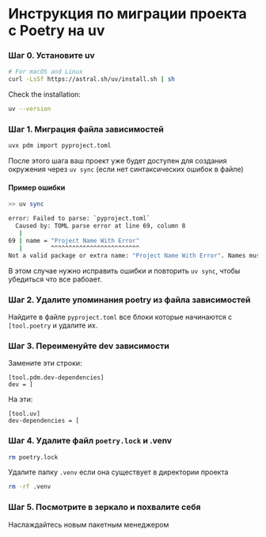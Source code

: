 # Инструкция по миграции проекта с Poetry на uv

### Шаг 0. Установите uv 

```bash
# For macOS and Linux
curl -LsSf https://astral.sh/uv/install.sh | sh
```

Check the installation:

```bash
uv --version
```

### Шаг 1. Миграция файла зависимостей

```bash
uvx pdm import pyproject.toml
```

После этого шага ваш проект уже будет доступен для создания окружения через `uv sync` (если нет синтаксических ошибок в файле)

#### Пример ошибки
```bash
>> uv sync

error: Failed to parse: `pyproject.toml`
  Caused by: TOML parse error at line 69, column 8
   |
69 | name = "Project Name With Error"
   |        ^^^^^^^^^^^^^^^^^^^^^^^^^
Not a valid package or extra name: "Project Name With Error". Names must start and end with a letter or digit and may only contain -, _, ., and alphanumeric characters.
```
В этом случае нужно исправить ошибки и повторить `uv sync`, чтобы убедиться что все рабоает.


### Шаг 2. Удалите упоминания poetry из файла зависимостей

Найдите в файле `pyproject.toml` все блоки которые начинаются с `[tool.poetry` и удалите их.


### Шаг 3. Переименуйте dev зависимости

Замените эти строки:
```
[tool.pdm.dev-dependencies]
dev = [
```
На эти:
```
[tool.uv]
dev-dependencies = [
```

### Шаг 4. Удалите файл `poetry.lock` и .venv

```bash
rm poetry.lock
```

Удалите папку `.venv` если она существует в директории проекта

```bash
rm -rf .venv
```

### Шаг 5. Посмотрите в зеркало и похвалите себя

Наслаждайтесь новым пакетным менеджером